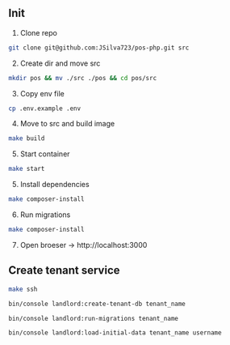 ## Init
1. Clone repo
```sh 
git clone git@github.com:JSilva723/pos-php.git src
```
2. Create dir and move src
```sh
mkdir pos && mv ./src ./pos && cd pos/src
```
3. Copy env file
```sh
cp .env.example .env
```
4. Move to src and build image
```sh
make build
```
5. Start container
```sh
make start
```
5. Install dependencies
```sh
make composer-install
```
6. Run migrations
```sh
make composer-install
```
7. Open broeser -> http://localhost:3000

## Create tenant service
```sh
make ssh
```
```sh
bin/console landlord:create-tenant-db tenant_name
```
```sh
bin/console landlord:run-migrations tenant_name
```
```sh
bin/console landlord:load-initial-data tenant_name username
```